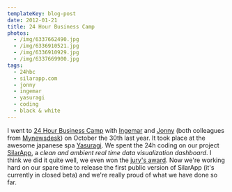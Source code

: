 ```yaml
---
templateKey: blog-post
date: 2012-01-21
title: 24 Hour Business Camp
photos:
  - /img/6337662490.jpg
  - /img/6336910521.jpg
  - /img/6336910929.jpg
  - /img/6337669900.jpg
tags:
  - 24hbc
  - silarapp.com
  - jonny
  - ingemar
  - yasuragi
  - coding
  - black & white
---
```


I went to [24 Hour Business Camp](http://www.24hbc.se) with [Ingemar](http://twitter.com/ingmr) and [Jonny](http://twitter.com/javve) (both colleagues from [Mynewsdesk](http://www.mynewsdesk.com)) on October the 30th last year. It took place at the awesome japanese spa [Yasuragi](http://www.yasuragi.se). We spent the 24h coding on our project [SilarApp](http://silarapp.com), a _clean and ambient real time data visualization dashboard_. I think we did it quite well, we even won the [jury's award](http://www.internetdagarna.se/nyheter/juryns-favoriter-fran-24hbc-pa-besok). Now we're working hard on our spare time to release the first public version of SilarApp (it's currently in closed beta) and we're really proud of what we have done so far.
